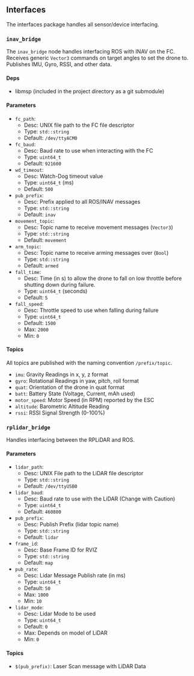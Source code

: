 ## Interfaces
The interfaces package handles all sensor/device interfacing.

### `inav_bridge`
The `inav_bridge` node handles interfacing ROS with INAV on the FC.
Receives generic `Vector3` commands on target angles to set the drone to.
Publishes IMU, Gyro, RSSI, and other data.
#### Deps
- libmsp (included in the project directory as a git submodule)

#### Parameters
- `fc_path`:
    - Desc: UNIX file path to the FC file descriptor
    - Type: `std::string`
    - Default: `/dev/ttyACM0`
- `fc_baud`:
    - Desc: Baud rate to use when interacting with the FC
    - Type: `uint64_t`
    - Default: `921600`
- `wd_timeout`:
    - Desc: Watch-Dog timeout value
    - Type: `uint64_t` (ms)
    - Default: `500`
- `pub_prefix`:
    - Desc: Prefix applied to all ROS/INAV messages
    - Type: `std::string`
    - Default: `inav`
- `movement_topic`:
    - Desc: Topic name to receive movement messages (`Vector3`)
    - Type: `std::string`
    - Default: `movement`
- `arm_topic`:
    - Desc: Topic name to receive arming messages over (`Bool`)
    - Type: `std::string`
    - Default: `armed`
- `fall_time`:
    - Desc: Time (in s) to allow the drone to fall on low throttle before shutting down during failure.
    - Type: `uint64_t` (seconds)
    - Default: `5`
- `fall_speed`:
    - Desc: Throttle speed to use when falling during failure
    - Type: `uint64_t`
    - Default: `1500`
    - Max: `2000`
    - Min: `0`

#### Topics
All topics are published with the naming convention `/prefix/topic`.
- `imu`: Gravity Readings in x, y, z format
- `gyro`: Rotational Readings in yaw, pitch, roll format
- `quat`: Orientation of the drone in quat format
- `batt`: Battery State (Voltage, Current, mAh used)
- `motor_speed`: Motor Speed (in RPM) reported by the ESC
- `altitude`: Barometric Altitude Reading
- `rssi`: RSSI Signal Strength (0-100%)

### `rplidar_bridge`
Handles interfacing between the RPLiDAR and ROS.

#### Parameters
- `lidar_path`:
    - Desc: UNIX File path to the LiDAR file descriptor
    - Type: `std::string`
    - Default: `/dev/ttyUSB0`
- `lidar_baud`:
    - Desc: Baud rate to use with the LiDAR (Change with Caution)
    - Type: `uint64_t`
    - Default: `460800`
- `pub_prefix`:
    - Desc: Publish Prefix (lidar topic name)
    - Type: `std::string`
    - Default: `lidar`
- `frame_id`:
    - Desc: Base Frame ID for RVIZ
    - Type: `std::string`
    - Default: `map`
- `pub_rate`:
    - Desc: Lidar Message Publish rate (in ms)
    - Type: `uint64_t`
    - Default: `50`
    - Max: `1000`
    - Min: `10`
- `lidar_mode`:
    - Desc: Lidar Mode to be used
    - Type: `uint64_t`
    - Default: `0`
    - Max: Depends on model of LiDAR
    - Min: `0`

#### Topics
- `$(pub_prefix)`: Laser Scan message with LiDAR Data

